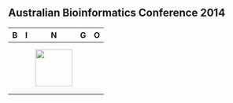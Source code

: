 ## Australian Bioinformatics Conference 2014


| B                | I                       | N                                                       | G                                                   | O                    |  
| :-----------:    | :-------------:         | :-------------:                                         | :-------------:                                     | :-------------:      |  
|  |                   |                                    |  |           |  
|     |  |                                       |                                                    |                  |  
|         |                | <a href="http://bioinformatics.net.au/abic2014/images/ABiC_logo_with_text.png"><img src="http://bioinformatics.net.au/abic2014/images/ABiC_logo_with_text.png" height="75" width="75"></a> |                                               |  |  
|      |           |                                                    |                                               |             |  
|       |       |                                                 |                                         |       |  
